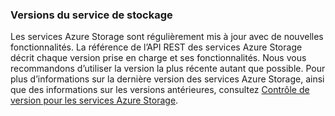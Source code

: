 ### Versions du service de stockage

Les services Azure Storage sont régulièrement mis à jour avec de nouvelles fonctionnalités. La référence de l’API REST des services Azure Storage décrit chaque version prise en charge et ses fonctionnalités. Nous vous recommandons d’utiliser la version la plus récente autant que possible. Pour plus d’informations sur la dernière version des services Azure Storage, ainsi que des informations sur les versions antérieures, consultez [Contrôle de version pour les services Azure Storage](https://msdn.microsoft.com/library/azure/dd894041.aspx).

<!---HONumber=Oct15_HO3-->